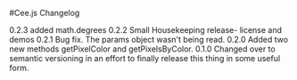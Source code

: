 #Cee.js Changelog

0.2.3 added math.degrees
0.2.2 Small Housekeeping release- license and demos
0.2.1 Bug fix. The params object wasn't being read. 
0.2.0 Added two new methods getPixelColor and getPixelsByColor. 
0.1.0 Changed over to semantic versioning in an effort to finally release this thing in some useful form. 
